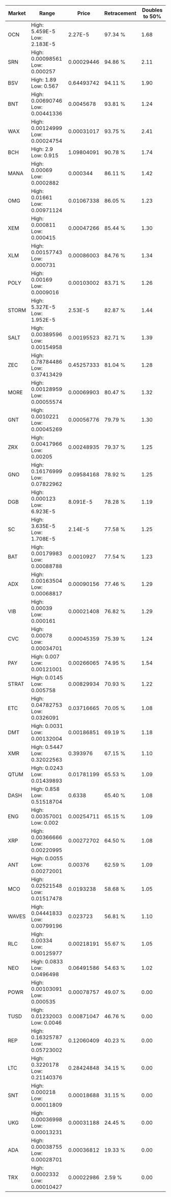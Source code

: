 | Market | Range | Price| Retracement | Doubles to 50% |
| --- | --- | --- | --- | --- |
| OCN | High: 5.459E-5<br />Low: 2.183E-5 | 2.27E-5 | 97.34 % | 1.68 |
| SRN | High: 0.00098561<br />Low: 0.000257 | 0.00029446 | 94.86 % | 2.11 |
| BSV | High: 1.89<br />Low: 0.567 | 0.64493742 | 94.11 % | 1.90 |
| BNT | High: 0.00690746<br />Low: 0.00441336 | 0.0045678 | 93.81 % | 1.24 |
| WAX | High: 0.00124999<br />Low: 0.00024754 | 0.00031017 | 93.75 % | 2.41 |
| BCH | High: 2.9<br />Low: 0.915 | 1.09804091 | 90.78 % | 1.74 |
| MANA | High: 0.00069<br />Low: 0.0002882 | 0.000344 | 86.11 % | 1.42 |
| OMG | High: 0.01661<br />Low: 0.00971124 | 0.01067338 | 86.05 % | 1.23 |
| XEM | High: 0.000811<br />Low: 0.000415 | 0.00047266 | 85.44 % | 1.30 |
| XLM | High: 0.00157743<br />Low: 0.000731 | 0.00086003 | 84.76 % | 1.34 |
| POLY | High: 0.00169<br />Low: 0.0009016 | 0.00103002 | 83.71 % | 1.26 |
| STORM | High: 5.327E-5<br />Low: 1.952E-5 | 2.53E-5 | 82.87 % | 1.44 |
| SALT | High: 0.00389596<br />Low: 0.00154958 | 0.00195523 | 82.71 % | 1.39 |
| ZEC | High: 0.78784486<br />Low: 0.37413429 | 0.45257333 | 81.04 % | 1.28 |
| MORE | High: 0.00128959<br />Low: 0.00055574 | 0.00069903 | 80.47 % | 1.32 |
| GNT | High: 0.0010221<br />Low: 0.00045269 | 0.00056776 | 79.79 % | 1.30 |
| ZRX | High: 0.00417966<br />Low: 0.00205 | 0.00248935 | 79.37 % | 1.25 |
| GNO | High: 0.16176999<br />Low: 0.07822962 | 0.09584168 | 78.92 % | 1.25 |
| DGB | High: 0.000123<br />Low: 6.923E-5 | 8.091E-5 | 78.28 % | 1.19 |
| SC | High: 3.635E-5<br />Low: 1.708E-5 | 2.14E-5 | 77.58 % | 1.25 |
| BAT | High: 0.00179983<br />Low: 0.00088788 | 0.0010927 | 77.54 % | 1.23 |
| ADX | High: 0.00163504<br />Low: 0.00068817 | 0.00090156 | 77.46 % | 1.29 |
| VIB | High: 0.00039<br />Low: 0.000161 | 0.00021408 | 76.82 % | 1.29 |
| CVC | High: 0.00078<br />Low: 0.00034701 | 0.00045359 | 75.39 % | 1.24 |
| PAY | High: 0.007<br />Low: 0.00121001 | 0.00266065 | 74.95 % | 1.54 |
| STRAT | High: 0.0145<br />Low: 0.005758 | 0.00829934 | 70.93 % | 1.22 |
| ETC | High: 0.04782753<br />Low: 0.0326091 | 0.03716665 | 70.05 % | 1.08 |
| DMT | High: 0.0031<br />Low: 0.00132004 | 0.00186851 | 69.19 % | 1.18 |
| XMR | High: 0.5447<br />Low: 0.32022563 | 0.393976 | 67.15 % | 1.10 |
| QTUM | High: 0.0243<br />Low: 0.01439893 | 0.01781199 | 65.53 % | 1.09 |
| DASH | High: 0.858<br />Low: 0.51518704 | 0.6338 | 65.40 % | 1.08 |
| ENG | High: 0.00357001<br />Low: 0.002 | 0.00254711 | 65.15 % | 1.09 |
| XRP | High: 0.00366666<br />Low: 0.00220995 | 0.00272702 | 64.50 % | 1.08 |
| ANT | High: 0.0055<br />Low: 0.00272001 | 0.00376 | 62.59 % | 1.09 |
| MCO | High: 0.02521548<br />Low: 0.01517478 | 0.0193238 | 58.68 % | 1.05 |
| WAVES | High: 0.04441833<br />Low: 0.00799196 | 0.023723 | 56.81 % | 1.10 |
| RLC | High: 0.00334<br />Low: 0.00125977 | 0.00218191 | 55.67 % | 1.05 |
| NEO | High: 0.0833<br />Low: 0.0496498 | 0.06491586 | 54.63 % | 1.02 |
| POWR | High: 0.00103091<br />Low: 0.000535 | 0.00078757 | 49.07 % | 0.00 |
| TUSD | High: 0.01232003<br />Low: 0.0046 | 0.00871047 | 46.76 % | 0.00 |
| REP | High: 0.16325787<br />Low: 0.05723002 | 0.12060409 | 40.23 % | 0.00 |
| LTC | High: 0.3220178<br />Low: 0.21140376 | 0.28424848 | 34.15 % | 0.00 |
| SNT | High: 0.000218<br />Low: 0.00011809 | 0.00018688 | 31.15 % | 0.00 |
| UKG | High: 0.00036998<br />Low: 0.00013231 | 0.00031188 | 24.45 % | 0.00 |
| ADA | High: 0.00038755<br />Low: 0.00028701 | 0.00036812 | 19.33 % | 0.00 |
| TRX | High: 0.0002332<br />Low: 0.00010427 | 0.00022986 | 2.59 % | 0.00 |
